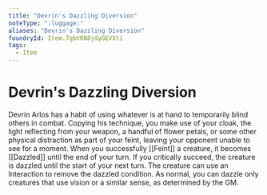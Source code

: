 ```yaml
---
title: "Devrin's Dazzling Diversion"
noteType: ":luggage:"
aliases: "Devrin's Dazzling Diversion"
foundryId: Item.7gbVRN8jdyGEVXti
tags:
  - Item
---
```


# Devrin's Dazzling Diversion

Devrin Arlos has a habit of using whatever is at hand to temporarily blind others in combat. Copying his technique, you make use of your cloak, the light reflecting from your weapon, a handful of flower petals, or some other physical distraction as part of your feint, leaving your opponent unable to see for a moment. When you successfully [[Feint]] a creature, it becomes [[Dazzled]] until the end of your turn. If you critically succeed, the creature is dazzled until the start of your next turn. The creature can use an Interaction to remove the dazzled condition. As normal, you can dazzle only creatures that use vision or a similar sense, as determined by the GM.
